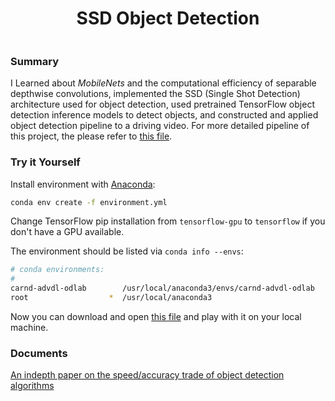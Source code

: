 <h1 align="center">SSD Object Detection</h1>

<p align="center">
  <a><img src="result.gif" alt=""></a>
</p>

### Summary

I Learned about *MobileNets* and the computational efficiency of separable depthwise convolutions, implemented the SSD (Single Shot Detection) architecture used for object detection, used pretrained TensorFlow object detection inference models to detect objects, and constructed and applied object detection pipeline to a driving video. For more detailed pipeline of this project, the please refer to [this file](Object_Detection.ipynb).

### Try it Yourself

Install environment with [Anaconda](https://www.continuum.io/downloads):

```sh
conda env create -f environment.yml
```

Change TensorFlow pip installation from `tensorflow-gpu` to `tensorflow` if you don't have a GPU available.

The environment should be listed via `conda info --envs`:

```sh
# conda environments:
#
carnd-advdl-odlab        /usr/local/anaconda3/envs/carnd-advdl-odlab
root                  *  /usr/local/anaconda3
```

Now you can download and open [this file](Object_Detection.ipynb) and play with it on your local machine.

### Documents
[An indepth paper on the speed/accuracy trade of object detection algorithms](https://arxiv.org/pdf/1611.10012.pdf)
